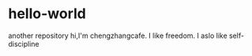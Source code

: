 # hello-world
another repository
hi,I'm chengzhangcafe. I like freedom.
I aslo like self-discipline
